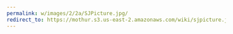 ```yaml
---
permalink: w/images/2/2a/SJPicture.jpg/
redirect_to: https://mothur.s3.us-east-2.amazonaws.com/wiki/sjpicture.jpg
---
```



